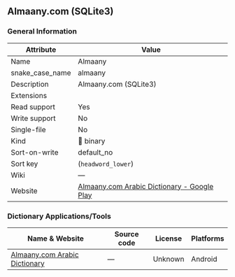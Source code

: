 ## Almaany.com (SQLite3)

### General Information

| Attribute       | Value                                                                                                         |
| --------------- | ------------------------------------------------------------------------------------------------------------- |
| Name            | Almaany                                                                                                       |
| snake_case_name | almaany                                                                                                       |
| Description     | Almaany.com (SQLite3)                                                                                         |
| Extensions      |                                                                                                               |
| Read support    | Yes                                                                                                           |
| Write support   | No                                                                                                            |
| Single-file     | No                                                                                                            |
| Kind            | 🔢 binary                                                                                                      |
| Sort-on-write   | default_no                                                                                                    |
| Sort key        | (`headword_lower`)                                                                                            |
| Wiki            | ―                                                                                                             |
| Website         | [Almaany.com Arabic Dictionary - Google Play](https://play.google.com/store/apps/details?id=com.almaany.arar) |



### Dictionary Applications/Tools

| Name & Website                                                                                  | Source code | License | Platforms |
| ----------------------------------------------------------------------------------------------- | ----------- | ------- | --------- |
| [Almaany.com Arabic Dictionary](https://play.google.com/store/apps/details?id=com.almaany.arar) | ―           | Unknown | Android   |
